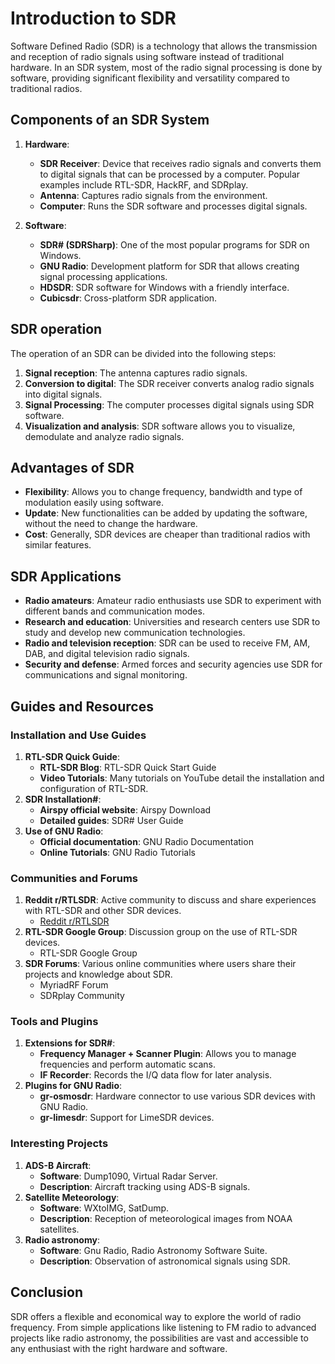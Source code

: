# Introduction to SDR

Software Defined Radio (SDR) is a technology that allows the transmission and reception of radio signals using software instead of traditional hardware. In an SDR system, most of the radio signal processing is done by software, providing significant flexibility and versatility compared to traditional radios.

## Components of an SDR System

1. **Hardware**:
    - **SDR Receiver**: Device that receives radio signals and converts them to digital signals that can be processed by a computer. Popular examples include RTL-SDR, HackRF, and SDRplay.
    - **Antenna**: Captures radio signals from the environment.
    - **Computer**: Runs the SDR software and processes digital signals.

2. **Software**:
    - **SDR# (SDRSharp)**: One of the most popular programs for SDR on Windows.
    - **GNU Radio**: Development platform for SDR that allows creating signal processing applications.
    - **HDSDR**: SDR software for Windows with a friendly interface.
    - **Cubicsdr**: Cross-platform SDR application.

## SDR operation

The operation of an SDR can be divided into the following steps:

1. **Signal reception**: The antenna captures radio signals.
2. **Conversion to digital**: The SDR receiver converts analog radio signals into digital signals.
3. **Signal Processing**: The computer processes digital signals using SDR software.
4. **Visualization and analysis**: SDR software allows you to visualize, demodulate and analyze radio signals.

## Advantages of SDR

- **Flexibility**: Allows you to change frequency, bandwidth and type of modulation easily using software.
- **Update**: New functionalities can be added by updating the software, without the need to change the hardware.
- **Cost**: Generally, SDR devices are cheaper than traditional radios with similar features.

## SDR Applications

- **Radio amateurs**: Amateur radio enthusiasts use SDR to experiment with different bands and communication modes.
- **Research and education**: Universities and research centers use SDR to study and develop new communication technologies.
- **Radio and television reception**: SDR can be used to receive FM, AM, DAB, and digital television radio signals.
- **Security and defense**: Armed forces and security agencies use SDR for communications and signal monitoring.

## Guides and Resources

### Installation and Use Guides

1. **RTL-SDR Quick Guide**:
    - **RTL-SDR Blog**: RTL-SDR Quick Start Guide
    - **Video Tutorials**: Many tutorials on YouTube detail the installation and configuration of RTL-SDR.
2. **SDR Installation#**:
    - **Airspy official website**: Airspy Download
    - **Detailed guides**: SDR# User Guide
3. **Use of GNU Radio**:
    - **Official documentation**: GNU Radio Documentation
    - **Online Tutorials**: GNU Radio Tutorials

### Communities and Forums

1. **Reddit r/RTLSDR**: Active community to discuss and share experiences with RTL-SDR and other SDR devices.
    - [Reddit r/RTLSDR](https://www.reddit.com/r/RTLSDR/)
2. **RTL-SDR Google Group**: Discussion group on the use of RTL-SDR devices.
    - RTL-SDR Google Group
3. **SDR Forums**: Various online communities where users share their projects and knowledge about SDR.
    - MyriadRF Forum
    - SDRplay Community

### Tools and Plugins

1. **Extensions for SDR#**:
    - **Frequency Manager + Scanner Plugin**: Allows you to manage frequencies and perform automatic scans.
    - **IF Recorder**: Records the I/Q data flow for later analysis.
2. **Plugins for GNU Radio**:
    - **gr-osmosdr**: Hardware connector to use various SDR devices with GNU Radio.
    - **gr-limesdr**: Support for LimeSDR devices.

### Interesting Projects

1. **ADS-B Aircraft**:
    - **Software**: Dump1090, Virtual Radar Server.
    - **Description**: Aircraft tracking using ADS-B signals.
2. **Satellite Meteorology**:
    - **Software**: WXtoIMG, SatDump.
    - **Description**: Reception of meteorological images from NOAA satellites.
3. **Radio astronomy**:
    - **Software**: Gnu Radio, Radio Astronomy Software Suite.
    - **Description**: Observation of astronomical signals using SDR.

## Conclusion

SDR offers a flexible and economical way to explore the world of radio frequency. From simple applications like listening to FM radio to advanced projects like radio astronomy, the possibilities are vast and accessible to any enthusiast with the right hardware and software.
